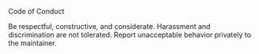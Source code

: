 Code of Conduct

Be respectful, constructive, and considerate. Harassment and discrimination are not tolerated.
Report unacceptable behavior privately to the maintainer.

